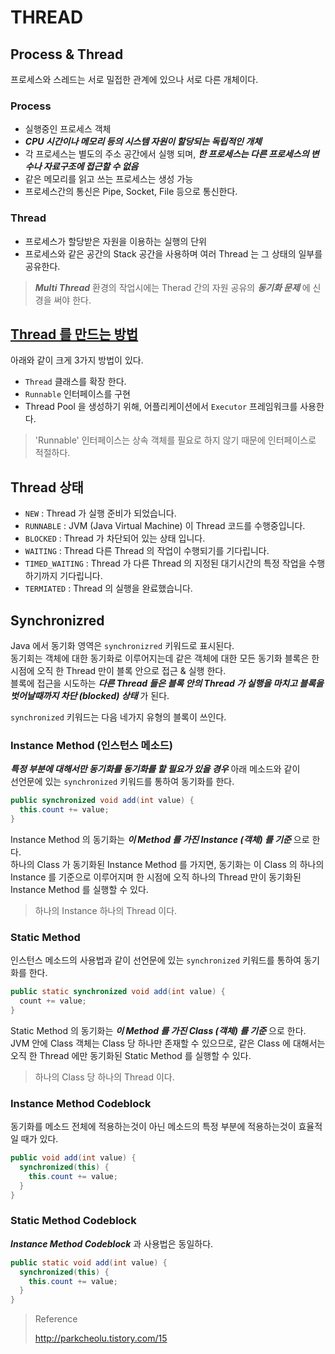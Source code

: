 # THREAD

## Process & Thread

프로세스와 스레드는 서로 밀접한 관계에 있으나 서로 다른 개체이다.

### Process

* 실행중인 프로세스 객체
* _**CPU 시간이나 메모리 등의 시스템 자원이 할당되는 독립적인 개체**_
* 각 프로세스는 별도의 주소 공간에서 실행 되며, _**한 프로세스는 다른 프로세스의 변수나 자료구조에 접근할 수 없음**_
* 같은 메모리를 읽고 쓰는 프로세스는 생성 가능
* 프로세스간의 통신은 Pipe, Socket, File 등으로 통신한다.

### Thread

* 프로세스가 할당받은 자원을 이용하는 실행의 단위
* 프로세스와 같은 공간의 Stack 공간을 사용하며 여러 Thread 는 그 상태의 일부를 공유한다.

> _**Multi Thread**_ 환경의 작업시에는 Therad 간의 자원 공유의 _**동기화 문제**_ 에 신경을 써야 한다.

## [Thread 를 만드는 방법](/03.-back-end/01.-java/02.-references/thread/multi_thread.html)

아래와 같이 크게 3가지 방법이 있다.

* `Thread` 클래스를 확장 한다.
* `Runnable` 인터페이스를 구현
* Thread Pool 을 생성하기 위해, 어플리케이션에서 `Executor` 프레임워크를 사용한다.

> 'Runnable' 인터페이스는 상속 객체를 필요로 하지 않기 때문에 인터페이스로 적절하다.

## Thread 상태

* `NEW` : Thread 가 실행 준비가 되었습니다.
* `RUNNABLE` : JVM (Java Virtual Machine) 이 Thread 코드를 수행중입니다.
* `BLOCKED` : Thread 가 차단되어 있는 상태 입니다.
* `WAITING` : Thread 다른 Thread 의 작업이 수행되기를 기다립니다.
* `TIMED_WAITING` : Thread 가 다른 Thread 의 지정된 대기시간의 특정 작업을 수행하기까지 기다립니다.
* `TERMIATED` : Thread 의 실행을 완료했습니다.

## Synchronizred

Java 에서 동기화 영역은 `synchronizred` 키워드로 표시된다.  
동기회는 객체에 대한 동기화로 이루어지는데 같은 객체에 대한 모든 동기화 블록은 한 시점에 오직 한 Thread 만이 블록 안으로 접근 & 실행 한다.  
블록에 접근을 시도하는 _**다른 Thread 들은 블록 안의 Thread 가 실행을 마치고 블록을 벗어날때까지 차단 (blocked) 상태**_ 가 된다.

`synchronized` 키워드는 다음 네가지 유형의 블록이 쓰인다.

### Instance Method (인스턴스 메소드)

_**특정 부분에 대해서만 동기화를 동기화를 할 필요가 있을 경우**_ 아래 메소드와 같이  
선언문에 있는 `synchronized` 키워드를 통하여 동기화를 한다.

```java
public synchronized void add(int value) {
  this.count += value;
}
```

Instance Method 의 동기화는 _**이 Method 를 가진 Instance (객체) 를 기준**_ 으로 한다.  
하나의 Class 가 동기화된 Instance Method 를 가지면, 동기화는 이 Class 의 하나의 Instance 를 기준으로 이루어지며 한 시점에 오직 하나의 Thread 만이 동기화된 Instance Method 를 실행할 수 있다.

> 하나의 Instance 하나의 Thread 이다.

### Static Method

인스턴스 메소드의 사용법과 같이 선언문에 있는 `synchronized` 키워드를 통하여 동기화를 한다.

```java
public static synchronized void add(int value) {
  count += value;
}
```

Static Method 의 동기화는 _**이 Method 를 가진 Class (객체) 를 기준**_ 으로 한다.  
JVM 안에 Class 객체는 Class 당 하나만 존재할 수 있으므로, 같은 Class 에 대해서는 오직 한 Thread 에만 동기화된 Static Method 를 실행할 수 있다.

> 하나의 Class 당 하나의 Thread 이다.

### Instance Method Codeblock

동기화를 메소드 전체에 적용하는것이 아닌 메소드의 특정 부분에 적용하는것이 효율적일 때가 있다.

```java
public void add(int value) {
  synchronized(this) {
    this.count += value;
  }
}
```

### Static Method Codeblock

_**Instance Method Codeblock**_ 과 사용법은 동일하다.

```java
public static void add(int value) {
  synchronized(this) {
    this.count += value;
  }
}
```

> Reference
>
> http://parkcheolu.tistory.com/15